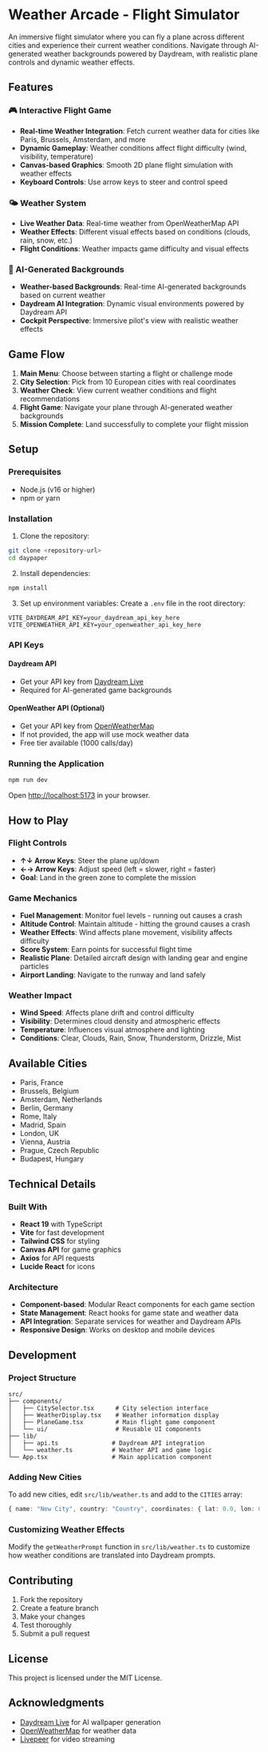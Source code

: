 # Weather Arcade - Flight Simulator

An immersive flight simulator where you can fly a plane across different cities and experience their current weather conditions. Navigate through AI-generated weather backgrounds powered by Daydream, with realistic plane controls and dynamic weather effects.

## Features

### 🎮 Interactive Flight Game
- **Real-time Weather Integration**: Fetch current weather data for cities like Paris, Brussels, Amsterdam, and more
- **Dynamic Gameplay**: Weather conditions affect flight difficulty (wind, visibility, temperature)
- **Canvas-based Graphics**: Smooth 2D plane flight simulation with weather effects
- **Keyboard Controls**: Use arrow keys to steer and control speed

### 🌤️ Weather System
- **Live Weather Data**: Real-time weather from OpenWeatherMap API
- **Weather Effects**: Different visual effects based on conditions (clouds, rain, snow, etc.)
- **Flight Conditions**: Weather impacts game difficulty and visual effects

### 🎨 AI-Generated Backgrounds
- **Weather-based Backgrounds**: Real-time AI-generated backgrounds based on current weather
- **Daydream AI Integration**: Dynamic visual environments powered by Daydream API
- **Cockpit Perspective**: Immersive pilot's view with realistic weather effects

## Game Flow

1. **Main Menu**: Choose between starting a flight or challenge mode
2. **City Selection**: Pick from 10 European cities with real coordinates
3. **Weather Check**: View current weather conditions and flight recommendations
4. **Flight Game**: Navigate your plane through AI-generated weather backgrounds
5. **Mission Complete**: Land successfully to complete your flight mission

## Setup

### Prerequisites
- Node.js (v16 or higher)
- npm or yarn

### Installation

1. Clone the repository:
```bash
git clone <repository-url>
cd daypaper
```

2. Install dependencies:
```bash
npm install
```

3. Set up environment variables:
Create a `.env` file in the root directory:
```env
VITE_DAYDREAM_API_KEY=your_daydream_api_key_here
VITE_OPENWEATHER_API_KEY=your_openweather_api_key_here
```

### API Keys

#### Daydream API
- Get your API key from [Daydream Live](https://app.daydream.live)
- Required for AI-generated game backgrounds

#### OpenWeather API (Optional)
- Get your API key from [OpenWeatherMap](https://openweathermap.org/api)
- If not provided, the app will use mock weather data
- Free tier available (1000 calls/day)

### Running the Application

```bash
npm run dev
```

Open [http://localhost:5173](http://localhost:5173) in your browser.

## How to Play

### Flight Controls
- **↑↓ Arrow Keys**: Steer the plane up/down
- **←→ Arrow Keys**: Adjust speed (left = slower, right = faster)
- **Goal**: Land in the green zone to complete the mission

### Game Mechanics
- **Fuel Management**: Monitor fuel levels - running out causes a crash
- **Altitude Control**: Maintain altitude - hitting the ground causes a crash
- **Weather Effects**: Wind affects plane movement, visibility affects difficulty
- **Score System**: Earn points for successful flight time
- **Realistic Plane**: Detailed aircraft design with landing gear and engine particles
- **Airport Landing**: Navigate to the runway and land safely

### Weather Impact
- **Wind Speed**: Affects plane drift and control difficulty
- **Visibility**: Determines cloud density and atmospheric effects
- **Temperature**: Influences visual atmosphere and lighting
- **Conditions**: Clear, Clouds, Rain, Snow, Thunderstorm, Drizzle, Mist

## Available Cities

- Paris, France
- Brussels, Belgium
- Amsterdam, Netherlands
- Berlin, Germany
- Rome, Italy
- Madrid, Spain
- London, UK
- Vienna, Austria
- Prague, Czech Republic
- Budapest, Hungary

## Technical Details

### Built With
- **React 19** with TypeScript
- **Vite** for fast development
- **Tailwind CSS** for styling
- **Canvas API** for game graphics
- **Axios** for API requests
- **Lucide React** for icons

### Architecture
- **Component-based**: Modular React components for each game section
- **State Management**: React hooks for game state and weather data
- **API Integration**: Separate services for weather and Daydream APIs
- **Responsive Design**: Works on desktop and mobile devices

## Development

### Project Structure
```
src/
├── components/
│   ├── CitySelector.tsx      # City selection interface
│   ├── WeatherDisplay.tsx    # Weather information display
│   ├── PlaneGame.tsx         # Main flight game component
│   └── ui/                   # Reusable UI components
├── lib/
│   ├── api.ts               # Daydream API integration
│   └── weather.ts           # Weather API and game logic
└── App.tsx                  # Main application component
```

### Adding New Cities
To add new cities, edit `src/lib/weather.ts` and add to the `CITIES` array:
```typescript
{ name: "New City", country: "Country", coordinates: { lat: 0.0, lon: 0.0 } }
```

### Customizing Weather Effects
Modify the `getWeatherPrompt` function in `src/lib/weather.ts` to customize how weather conditions are translated into Daydream prompts.

## Contributing

1. Fork the repository
2. Create a feature branch
3. Make your changes
4. Test thoroughly
5. Submit a pull request

## License

This project is licensed under the MIT License.

## Acknowledgments

- [Daydream Live](https://app.daydream.live) for AI wallpaper generation
- [OpenWeatherMap](https://openweathermap.org) for weather data
- [Livepeer](https://livepeer.com) for video streaming
